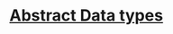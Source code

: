 # [Abstract Data types](https://github.com/Khair9/Year-2-CompSci-Notes/blob/main/AlgsData/AlgsData.md)
